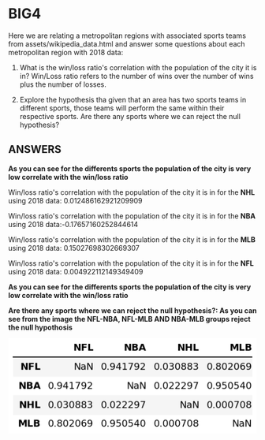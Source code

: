 # BIG4

Here we are relating a metropolitan regions with associated sports teams from assets/wikipedia_data.html and answer some questions about each metropolitan region with 2018 data: 

1. What is the win/loss ratio's correlation with the population of the city it is in? Win/Loss ratio refers to the number of wins over the number of wins plus the number of losses.

2. Explore the hypothesis tha given that an area has two sports teams in different sports, those teams will perform the same within their respective sports. Are there any sports where we can reject the null hypothesis? 


## ANSWERS

**As you can see for the differents sports the population of the city is very low correlate with the win/loss ratio**

Win/loss ratio's correlation with the population of the city it is in for the **NHL** using 2018 data: 0.012486162921209909

Win/loss ratio's correlation with the population of the city it is in for the **NBA** using 2018 data:-0.17657160252844614

Win/loss ratio's correlation with the population of the city it is in for the **MLB** using 2018 data: 0.15027698302669307

Win/loss ratio's correlation with the population of the city it is in for the **NFL** using 2018 data: 0.004922112149349409

**As you can see for the differents sports the population of the city is very low correlate with the win/loss ratio**

**Are there any sports where we can reject the null hypothesis?: As you can see from the image the NFL-NBA, NFL-MLB AND NBA-MLB groups reject the null hypothosis** 

![](pvalues.png)